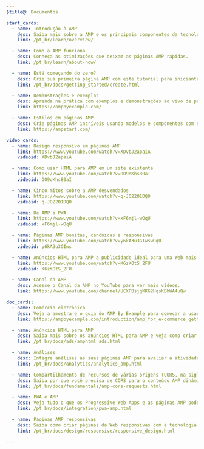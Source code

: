```yaml
---
$title@: Documentos

start_cards:
  - name: Introdução à AMP
    desc: Saiba mais sobre a AMP e os principais componentes da tecnologia.
    link: /pt_br/learn/overview/

  - name: Como a AMP funciona
    desc: Conheça as otimizações que deixam as páginas AMP rápidas.
    link: /pt_br/learn/about-how/

  - name: Está começando do zero?
    desc: Crie sua primeira página AMP com este tutorial para iniciantes.
    link: /pt_br/docs/getting_started/create.html

  - name: Demonstrações e exemplos
    desc: Aprenda na prática com exemplos e demonstrações ao vivo de páginas AMP.
    link: https://ampbyexample.com/

  - name: Estilos em páginas AMP
    desc: Crie páginas AMP incríveis usando modelos e componentes com estilos predefinidos da AMP Start.
    link: https://ampstart.com/

video_cards:
  - name: Design responsivo em páginas AMP
    link: https://www.youtube.com/watch?v=XDvbJ2apaiA
    videoid: XDvbJ2apaiA

  - name: Como usar HTML para AMP em um site existente
    link: https://www.youtube.com/watch?v=OO9oKhs80aI
    videoid: OO9oKhs80aI

  - name: Cinco mitos sobre a AMP desvendados
    link: https://www.youtube.com/watch?v=q-JO22O1DQ0
    videoid: q-JO22O1DQ0

  - name: De AMP a PWA
    link: https://www.youtube.com/watch?v=xF6mjl-wOqU
    videoid: xF6mjl-wOqU

  - name: Páginas AMP bonitas, canônicas e responsivas
    link: https://www.youtube.com/watch?v=y6kA3u3GIwswOqU
    videoid: y6kA3u3GIws

  - name: Anúncios HTML para AMP a publicidade ideal para uma Web mais rápida
    link: https://www.youtube.com/watch?v=K6zKOtS_2FU
    videoid: K6zKOtS_2FU

  - name: Canal da AMP
    desc: Acesse o Canal da AMP no YouTube para ver mais vídeos.
    link: https://www.youtube.com/channel/UCXPBsjgKKG2HqsKBhWA4uQw

doc_cards:
  - name: Comércio eletrônico
    desc: Veja a amostra e o guia do AMP By Example para começar a usar a AMP no comércio eletrônico. 
    link: https://ampbyexample.com/introduction/amp_for_e-commerce_getting_started/

  - name: Anúncios HTML para AMP
    desc: Saiba mais sobre os anúncios HTML para AMP e veja como criar páginas AMP para suas campanhas e sites.
    link: /pt_br/docs/ads/amphtml_ads.html

  - name: Análises
    desc: Integre análises às suas páginas AMP para avaliar a atividade e o engajamento do usuário.
    link: /pt_br/docs/analytics/analytics_amp.html

  - name: Compartilhamento de recursos de várias origens (CORS, na sigla em inglês) na AMP
    desc: Saiba por que você precisa de CORS para o conteúdo AMP dinâmico.
    link: /pt_br/docs/fundamentals/amp-cors-requests.html

  - name: PWA e AMP
    desc: Veja tudo o que os Progressive Web Apps e as páginas AMP podem fazer juntos.
    link: /pt_br/docs/integration/pwa-amp.html

  - name: Páginas AMP responsivas
    desc: Saiba como criar páginas da Web responsivas com a tecnologia AMP.
    link: /pt_br/docs/design/responsive/responsive_design.html

---
```

 
